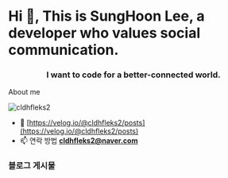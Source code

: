 <h1 align="left">Hi 👋, This is SungHoon Lee, a developer who values social communication.</h1>
<h3 align="center">I want to code for a better-connected world.</h3>

About me


<p align="left"> <img src="https://komarev.com/ghpvc/?username=cldhfleks2&label=Profile%20views&color=0e75b6&style=flat" alt="cldhfleks2" /> </p>


- 📝 [https://velog.io/@cldhfleks2/posts](https://velog.io/@cldhfleks2/posts)
- 📫 연락 방법 **cldhfleks2@naver.com**

### 블로그 게시물
<!-- BLOG-POST-LIST:START --
><!-- BLOG-POST-LIST:END --
>
<h3 align="left">connect with me:</h3>
<p align="left">
<a href="https://fb.com/cldhfleks2" target="blank"><img align="center" src="https://raw.githubusercontent.com/rahuldkjain/github-profile-readme-generator/master/src/images/icons/Social/facebook.svg" alt="cldhfleks2" height="30" width="40" /></a>
<a href="https://instagram.com/cldhfleks2" target="blank"><img align="center" src="https://raw.githubusercontent.com/rahuldkjain/github-profile-readme-generator/master/src/images/icons/Social/instagram.svg" alt="cldhfleks2" 높이="30" 너비="40" /></a>
<a href="/https://velog.io/@cldhfleks2" target="blank"><img align="center" src="https://raw.githubusercontent.com/rahuldkjain/github-profile-readme-generator/master/src/images/icons/Social/rss.svg" alt="https://velog.io/@cldhfleks2" height="30" 너비="40" / ></a>
</p>

<h3 align="left">언어 및 도구:</h3>
<p align="left"> <a href="https://aws.amazon.com" target="_blank" rel="noreferrer"입니다> <img src = "https://raw.githubusercontent.com/devicons/devicon/master/icons/amazonwebservices/amazonwebservices-original-wordmark.svg"alt = "aws"너비 = "40"높이 = "40"/ > </a> <a href="https://www.cprogramming.com/" target="_blank" rel="noreferrer"입니다> <img src="https://raw.githubusercontent.com/devicons/devicon/master/icons/c/c-original.svg" alt="c" 너비="40" 높이="40"/> </a> <a href="https://www.w3schools.com/cpp/" target="_blank" rel="noreferrer"입니다> <img src="https://raw.githubusercontent.com/devicons/devicon/master/icons/cplusplus/cplusplus-original.svg" alt="cplusplus" 너비="40" 높이="40"/> </a> <a href="https://www.w3schools.com/css/" target="_blank" rel="noreferrer"입니다> <img src = "https://raw.githubusercontent.com/devicons/devicon/master/icons/css3/css3-original-wordmark.svg"alt = "css3"너비 = "40"높이 = "40"/ > </a> <a href="https://git-scm.com/" target="_blank" rel="noreferrer"입니다> <img src="https://www.vectorlogo.zone/logos/git-scm/git-scm-icon.svg" alt="자식" 너비="40" 높이="40"/> </a> <a href="https://www.w3.org/html/" target="_blank" rel="noreferrer"입니다> <img src="https://raw.githubusercontent.com/devicons/devicon/master/icons/html5/html5-original-wordmark.svg" alt="html5" 너비="40" 높이="40"/> </a> <a href="https://www.java.com" target="_blank" rel="noreferrer"입니다> <img src="https://raw.githubusercontent.com/devicons/devicon/master/icons/java/java-original.svg" alt="자바" 너비="40" 높이="40"/> </a> <a href="https://developer.mozilla.org/en-US/docs/Web/JavaScript" target="_blank" rel="noreferrer"입니다> <img src = "https://raw.githubusercontent.com/devicons/devicon/master/icons/javascript/javascript-original.svg"alt = "자바 스크립트"너비 = "40"높이 = "40"/ > </a> <a href="https://www.mysql.com/" target="_blank" rel="noreferrer"입니다> <img src = "https://raw.githubusercontent.com/devicons/devicon/master/icons/mysql/mysql-original-wordmark.svg"alt = "mysql"너비 = "40"높이 = "40"/ > </a> <a href="https://www.php.net" target="_blank" rel="noreferrer"입니다> <img src = "https://raw.githubusercontent.com/devicons/devicon/master/icons/php/php-original.svg"alt = "php"너비 = "40"높이 = "40"/ > </a> <a href="https://www.python.org" target="_blank" rel="noreferrer"입니다> <img src="https://raw.githubusercontent.com/devicons/devicon/master/icons/python/python-original.svg" alt="파이썬" 너비="40" 높이="40"/> </a> </p>
